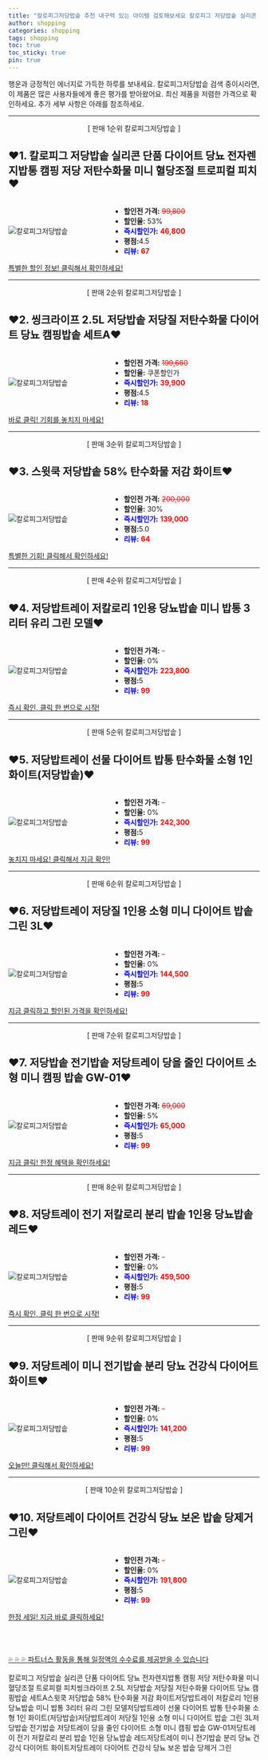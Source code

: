 ```yaml
---
title: "칼로피그저당밥솥 추천 내구력 있는 아이템 검토해보세요 칼로피그 저당밥솥 실리콘 단품 다이어트"
author: shopping
categories: shopping
tags: shopping
toc: true
toc_sticky: true
pin: true
---
```

행운과 긍정적인 에너지로 가득한 하루를 보내세요. 칼로피그저당밥솥 검색 중이시라면,  이 제품은 많은 사용자들에게 좋은 평가를 받아왔어요. 최신 제품을 저렴한 가격으로 확인하세요. 추가 세부 사항은 아래를 참조하세요.

---
<p class="toplist" style="margin: 0 auto; display: block; width: fit-content;">[ 판매 1순위 칼로피그저당밥솥 ]</p>

<h2><strong>❤️1. 칼로피그 저당밥솥 실리콘 단품 다이어트 당뇨 전자렌지밥통 캠핑 저당 저탄수화물 미니 혈당조절 트로피컬 피치❤️</strong></h2>

<div style="display: flex; align-items: center;">
    <div style="flex: 0.4;">
        <img src="https://thumbnail8.coupangcdn.com/thumbnails/remote/230x230ex/image/vendor_inventory/cb67/225c151d6fc76ddeb097c201cda2af030c1139df61febd76d46543416978.jpg" alt="칼로피그저당밥솥" style="max-width: 100%;">
    </div>
    <div style="flex: 0.6; margin-left: 10px;">
        <ul>
            <li><strong>할인전 가격:</strong> <del style="color: red;">99,800</del></li>
            <li><strong>할인율:</strong> 53%</li>
            <li><span style='color:blue'><strong>즉시할인가:</strong></span> <span style='color:red'><strong>46,800</strong></span></li>
            <li><strong>평점:</strong>4.5</li>
            <li><span style='color:blue'><strong>리뷰:</strong></span> <span style='color:red'><strong>67</strong></span></li>
        </ul>
    </div>
</div>
<div class="center">
    <a href="https://William4Davisa.github.io?lptag=AF9450613&subid=githubio&pageKey=7977531732&traceid=V0-153&itemId=22122261535&vendorItemId=89455688769" class="myButton">
        특별한 할인 정보! 클릭해서 확인하세요!
    </a>
</div>


---
<p class="toplist" style="margin: 0 auto; display: block; width: fit-content;">[ 판매 2순위 칼로피그저당밥솥 ]</p>

<h2><strong>❤️2. 씽크라이프 2.5L 저당밥솥 저당질 저탄수화물 다이어트 당뇨 캠핑밥솥 세트A❤️</strong></h2>

<div style="display: flex; align-items: center;">
    <div style="flex: 0.4;">
        <img src="https://thumbnail10.coupangcdn.com/thumbnails/remote/230x230ex/image/vendor_inventory/35bf/6c65c90163647cee8cc5b1f6f48098da34fb819adf0eab5edb2533372443.jpg" alt="칼로피그저당밥솥" style="max-width: 100%;">
    </div>
    <div style="flex: 0.6; margin-left: 10px;">
        <ul>
            <li><strong>할인전 가격:</strong> <del style="color: red;">199,660</del></li>
            <li><strong>할인율:</strong> 쿠폰할인가</li>
            <li><span style='color:blue'><strong>즉시할인가:</strong></span> <span style='color:red'><strong>39,900</strong></span></li>
            <li><strong>평점:</strong>4.5</li>
            <li><span style='color:blue'><strong>리뷰:</strong></span> <span style='color:red'><strong>18</strong></span></li>
        </ul>
    </div>
</div>
<div class="center">
    <a href="https://William4Davisa.github.io?lptag=AF9450613&subid=githubio&pageKey=8065104282&traceid=V0-153&itemId=22680511065&vendorItemId=89716742099" class="myButton">
        바로 클릭! 기회를 놓치지 마세요!
    </a>
</div>


---
<p class="toplist" style="margin: 0 auto; display: block; width: fit-content;">[ 판매 3순위 칼로피그저당밥솥 ]</p>

<h2><strong>❤️3. 스윗쿡 저당밥솥 58% 탄수화물 저감 화이트❤️</strong></h2>

<div style="display: flex; align-items: center;">
    <div style="flex: 0.4;">
        <img src="https://thumbnail10.coupangcdn.com/thumbnails/remote/230x230ex/image/vendor_inventory/9a7f/4da7af7a897b2a62cbbe3905807b6bf4f4e0a1aef32fd3473fe9a1401060.jpg" alt="칼로피그저당밥솥" style="max-width: 100%;">
    </div>
    <div style="flex: 0.6; margin-left: 10px;">
        <ul>
            <li><strong>할인전 가격:</strong> <del style="color: red;">200,000</del></li>
            <li><strong>할인율:</strong> 30%</li>
            <li><span style='color:blue'><strong>즉시할인가:</strong></span> <span style='color:red'><strong>139,000</strong></span></li>
            <li><strong>평점:</strong>5.0</li>
            <li><span style='color:blue'><strong>리뷰:</strong></span> <span style='color:red'><strong>64</strong></span></li>
        </ul>
    </div>
</div>
<div class="center">
    <a href="https://William4Davisa.github.io?lptag=AF9450613&subid=githubio&pageKey=8080932062&traceid=V0-153&itemId=22785741876&vendorItemId=90476065941" class="myButton">
        특별한 기회! 클릭해서 확인하세요!
    </a>
</div>


---
<p class="toplist" style="margin: 0 auto; display: block; width: fit-content;">[ 판매 4순위 칼로피그저당밥솥 ]</p>

<h2><strong>❤️4. 저당밥트레이 저칼로리 1인용 당뇨밥솥 미니 밥통 3리터 유리 그린 모델❤️</strong></h2>

<div style="display: flex; align-items: center;">
    <div style="flex: 0.4;">
        <img src="https://thumbnail9.coupangcdn.com/thumbnails/remote/230x230ex/image/vendor_inventory/566e/759c66a3605051d6a92a9ae6cd7bd27ada9690720751fdb8fc555b02ebc0.jpg" alt="칼로피그저당밥솥" style="max-width: 100%;">
    </div>
    <div style="flex: 0.6; margin-left: 10px;">
        <ul>
            <li><strong>할인전 가격:</strong> <del style="color: red;">-</del></li>
            <li><strong>할인율:</strong> 0%</li>
            <li><span style='color:blue'><strong>즉시할인가:</strong></span> <span style='color:red'><strong>223,800</strong></span></li>
            <li><strong>평점:</strong>5</li>
            <li><span style='color:blue'><strong>리뷰:</strong></span> <span style='color:red'><strong>99</strong></span></li>
        </ul>
    </div>
</div>
<div class="center">
    <a href="https://William4Davisa.github.io?lptag=AF9450613&subid=githubio&pageKey=8149751287&traceid=V0-153&itemId=23185764150&vendorItemId=90218436478" class="myButton">
        즉시 확인, 클릭 한 번으로 시작!
    </a>
</div>


---
<p class="toplist" style="margin: 0 auto; display: block; width: fit-content;">[ 판매 5순위 칼로피그저당밥솥 ]</p>

<h2><strong>❤️5. 저당밥트레이 선물 다이어트 밥통 탄수화물 소형 1인 화이트(저당밥솥)❤️</strong></h2>

<div style="display: flex; align-items: center;">
    <div style="flex: 0.4;">
        <img src="https://thumbnail8.coupangcdn.com/thumbnails/remote/230x230ex/image/vendor_inventory/f887/f7303ce38eac638ac63374f553cdbfe34bda0220b2996120c391b8de53ba.jpg" alt="칼로피그저당밥솥" style="max-width: 100%;">
    </div>
    <div style="flex: 0.6; margin-left: 10px;">
        <ul>
            <li><strong>할인전 가격:</strong> <del style="color: red;">-</del></li>
            <li><strong>할인율:</strong> 0%</li>
            <li><span style='color:blue'><strong>즉시할인가:</strong></span> <span style='color:red'><strong>242,300</strong></span></li>
            <li><strong>평점:</strong>5</li>
            <li><span style='color:blue'><strong>리뷰:</strong></span> <span style='color:red'><strong>99</strong></span></li>
        </ul>
    </div>
</div>
<div class="center">
    <a href="https://William4Davisa.github.io?lptag=AF9450613&subid=githubio&pageKey=8149750903&traceid=V0-153&itemId=23185762726&vendorItemId=90218435410" class="myButton">
        놓치지 마세요! 클릭해서 지금 확인!
    </a>
</div>


---
<p class="toplist" style="margin: 0 auto; display: block; width: fit-content;">[ 판매 6순위 칼로피그저당밥솥 ]</p>

<h2><strong>❤️6. 저당밥트레이 저당질 1인용 소형 미니 다이어트 밥솥 그린 3L❤️</strong></h2>

<div style="display: flex; align-items: center;">
    <div style="flex: 0.4;">
        <img src="https://thumbnail7.coupangcdn.com/thumbnails/remote/230x230ex/image/vendor_inventory/5743/83f0ab37ed1c820f0ff660639e7eb4708def617c36c6e8609a5054780545.jpg" alt="칼로피그저당밥솥" style="max-width: 100%;">
    </div>
    <div style="flex: 0.6; margin-left: 10px;">
        <ul>
            <li><strong>할인전 가격:</strong> <del style="color: red;">-</del></li>
            <li><strong>할인율:</strong> 0%</li>
            <li><span style='color:blue'><strong>즉시할인가:</strong></span> <span style='color:red'><strong>144,500</strong></span></li>
            <li><strong>평점:</strong>5</li>
            <li><span style='color:blue'><strong>리뷰:</strong></span> <span style='color:red'><strong>99</strong></span></li>
        </ul>
    </div>
</div>
<div class="center">
    <a href="https://William4Davisa.github.io?lptag=AF9450613&subid=githubio&pageKey=8149751386&traceid=V0-153&itemId=23185764427&vendorItemId=90218436902" class="myButton">
        지금 클릭하고 할인된 가격을 확인하세요!
    </a>
</div>


---
<p class="toplist" style="margin: 0 auto; display: block; width: fit-content;">[ 판매 7순위 칼로피그저당밥솥 ]</p>

<h2><strong>❤️7. 저당밥솥 전기밥솥 저당트레이 당을 줄인 다이어트 소형 미니 캠핑 밥솥 GW-01❤️</strong></h2>

<div style="display: flex; align-items: center;">
    <div style="flex: 0.4;">
        <img src="https://thumbnail8.coupangcdn.com/thumbnails/remote/230x230ex/image/vendor_inventory/0a5d/e6f43bf4174e06f36ec67b2639effb3481ce3ee15f8250fafef2aa2f78ca.jpg" alt="칼로피그저당밥솥" style="max-width: 100%;">
    </div>
    <div style="flex: 0.6; margin-left: 10px;">
        <ul>
            <li><strong>할인전 가격:</strong> <del style="color: red;">69,000</del></li>
            <li><strong>할인율:</strong> 5%</li>
            <li><span style='color:blue'><strong>즉시할인가:</strong></span> <span style='color:red'><strong>65,000</strong></span></li>
            <li><strong>평점:</strong>5</li>
            <li><span style='color:blue'><strong>리뷰:</strong></span> <span style='color:red'><strong>99</strong></span></li>
        </ul>
    </div>
</div>
<div class="center">
    <a href="https://William4Davisa.github.io?lptag=AF9450613&subid=githubio&pageKey=8116441404&traceid=V0-153&itemId=23011119195&vendorItemId=90044954227" class="myButton">
        지금 클릭! 한정 혜택을 확인하세요!
    </a>
</div>


---
<p class="toplist" style="margin: 0 auto; display: block; width: fit-content;">[ 판매 8순위 칼로피그저당밥솥 ]</p>

<h2><strong>❤️8. 저당트레이 전기 저칼로리 분리 밥솥 1인용 당뇨밥솥 레드❤️</strong></h2>

<div style="display: flex; align-items: center;">
    <div style="flex: 0.4;">
        <img src="https://thumbnail7.coupangcdn.com/thumbnails/remote/230x230ex/image/vendor_inventory/58c1/48d694bf7e67a24d461ced66169a7e5d000a1fcc89153972e37bb0cab038.jpg" alt="칼로피그저당밥솥" style="max-width: 100%;">
    </div>
    <div style="flex: 0.6; margin-left: 10px;">
        <ul>
            <li><strong>할인전 가격:</strong> <del style="color: red;">-</del></li>
            <li><strong>할인율:</strong> 0%</li>
            <li><span style='color:blue'><strong>즉시할인가:</strong></span> <span style='color:red'><strong>459,500</strong></span></li>
            <li><strong>평점:</strong>5</li>
            <li><span style='color:blue'><strong>리뷰:</strong></span> <span style='color:red'><strong>99</strong></span></li>
        </ul>
    </div>
</div>
<div class="center">
    <a href="https://William4Davisa.github.io?lptag=AF9450613&subid=githubio&pageKey=8149745242&traceid=V0-153&itemId=23185742785&vendorItemId=90218415788" class="myButton">
        즉시 확인, 클릭 한 번으로 시작!
    </a>
</div>


---
<p class="toplist" style="margin: 0 auto; display: block; width: fit-content;">[ 판매 9순위 칼로피그저당밥솥 ]</p>

<h2><strong>❤️9. 저당트레이 미니 전기밥솥 분리 당뇨 건강식 다이어트 화이트❤️</strong></h2>

<div style="display: flex; align-items: center;">
    <div style="flex: 0.4;">
        <img src="https://thumbnail8.coupangcdn.com/thumbnails/remote/230x230ex/image/vendor_inventory/a978/9ba31c30b6037f1239f66b083ae5c3aea3da9778f62720c0ff176ea0fed7.jpg" alt="칼로피그저당밥솥" style="max-width: 100%;">
    </div>
    <div style="flex: 0.6; margin-left: 10px;">
        <ul>
            <li><strong>할인전 가격:</strong> <del style="color: red;">-</del></li>
            <li><strong>할인율:</strong> 0%</li>
            <li><span style='color:blue'><strong>즉시할인가:</strong></span> <span style='color:red'><strong>141,200</strong></span></li>
            <li><strong>평점:</strong>5</li>
            <li><span style='color:blue'><strong>리뷰:</strong></span> <span style='color:red'><strong>99</strong></span></li>
        </ul>
    </div>
</div>
<div class="center">
    <a href="https://William4Davisa.github.io?lptag=AF9450613&subid=githubio&pageKey=8149745239&traceid=V0-153&itemId=23185742774&vendorItemId=90218415789" class="myButton">
        오늘만! 클릭해서 확인하세요!
    </a>
</div>


---
<p class="toplist" style="margin: 0 auto; display: block; width: fit-content;">[ 판매 10순위 칼로피그저당밥솥 ]</p>

<h2><strong>❤️10. 저당트레이 다이어트 건강식 당뇨 보온 밥솥 당제거 그린❤️</strong></h2>

<div style="display: flex; align-items: center;">
    <div style="flex: 0.4;">
        <img src="https://thumbnail7.coupangcdn.com/thumbnails/remote/230x230ex/image/vendor_inventory/5c81/65697f26e789795199b38c8b8cf26e6b2e215da71308842c486d2461422d.jpg" alt="칼로피그저당밥솥" style="max-width: 100%;">
    </div>
    <div style="flex: 0.6; margin-left: 10px;">
        <ul>
            <li><strong>할인전 가격:</strong> <del style="color: red;">-</del></li>
            <li><strong>할인율:</strong> 0%</li>
            <li><span style='color:blue'><strong>즉시할인가:</strong></span> <span style='color:red'><strong>191,800</strong></span></li>
            <li><strong>평점:</strong>5</li>
            <li><span style='color:blue'><strong>리뷰:</strong></span> <span style='color:red'><strong>99</strong></span></li>
        </ul>
    </div>
</div>
<div class="center">
    <a href="https://William4Davisa.github.io?lptag=AF9450613&subid=githubio&pageKey=8149745718&traceid=V0-153&itemId=23185744677&vendorItemId=90218417640" class="myButton">
        한정 세일! 지금 바로 클릭하세요!
    </a>
</div>

<br><br><br>[💦 💦 💦 파트너스 활동을 통해 일정액의 수수료를 제공받을 수 있습니다](https://link.coupang.com/a/bcpT2c)<br><br>칼로피그 저당밥솥 실리콘 단품 다이어트 당뇨 전자렌지밥통 캠핑 저당 저탄수화물 미니 혈당조절 트로피컬 피치씽크라이프 2.5L 저당밥솥 저당질 저탄수화물 다이어트 당뇨 캠핑밥솥 세트A스윗쿡 저당밥솥 58% 탄수화물 저감 화이트저당밥트레이 저칼로리 1인용 당뇨밥솥 미니 밥통 3리터 유리 그린 모델저당밥트레이 선물 다이어트 밥통 탄수화물 소형 1인 화이트(저당밥솥)저당밥트레이 저당질 1인용 소형 미니 다이어트 밥솥 그린 3L저당밥솥 전기밥솥 저당트레이 당을 줄인 다이어트 소형 미니 캠핑 밥솥 GW-01저당트레이 전기 저칼로리 분리 밥솥 1인용 당뇨밥솥 레드저당트레이 미니 전기밥솥 분리 당뇨 건강식 다이어트 화이트저당트레이 다이어트 건강식 당뇨 보온 밥솥 당제거 그린